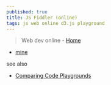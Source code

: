 ```yaml
---
published: true
title: JS Fiddler (online)
tags: js web online d3.js playground
---
```

> Web dev online -  [Home](https://jsfiddle.net/gerardofurtado/o67wycnt/)

- [mine](http://jsfiddle.net/user/dashboard/fiddles/)

see also
- [Comparing Code Playgrounds](https://codysaylor.com/notes/comparing-codepen-jsfiddle-cssdeck-liveweave-jsbin-dabblet/)
